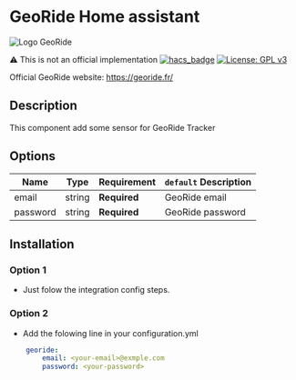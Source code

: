 # GeoRide Home assistant
![Logo GeoRide](https://brands.home-assistant.io/georide/logo.png)

⚠️ This is not an official implementation
[![hacs_badge](https://img.shields.io/badge/HACS-Default-orange.svg?style=for-the-badge)](https://github.com/custom-components/hacs)
[![License: GPL v3](https://img.shields.io/badge/License-GPLv3-blue.svg?style=for-the-badge)](https://www.gnu.org/licenses/gpl-3.0)

Official GeoRide website: https://georide.fr/

## Description
This component add some sensor for GeoRide Tracker


## Options

| Name | Type | Requirement | `default` Description
| ---- | ---- | ------- | -----------
| email | string | **Required** | GeoRide email
| password | string | **Required** | GeoRide password


## Installation
### Option 1
- Just folow the integration config steps.

### Option 2
- Add the folowing line in your configuration.yml
```yaml
    georide:
        email: <your-email>@exmple.com
        password: <your-password>
```